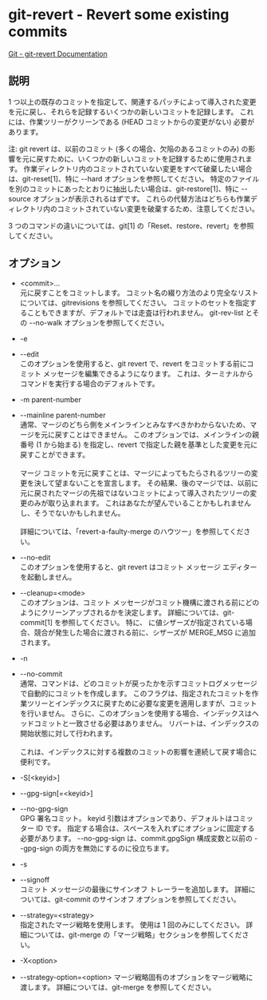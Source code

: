# git-revert - Revert some existing commits

[Git - git-revert Documentation](https://git-scm.com/docs/git-revert)

## 説明
1 つ以上の既存のコミットを指定して、関連するパッチによって導入された変更を元に戻し、それらを記録するいくつかの新しいコミットを記録します。 これには、作業ツリーがクリーンである (HEAD コミットからの変更がない) 必要があります。

注: git revert は、以前のコミット (多くの場合、欠陥のあるコミットのみ) の影響を元に戻すために、いくつかの新しいコミットを記録するために使用されます。 作業ディレクトリ内のコミットされていない変更をすべて破棄したい場合は、git-reset[1]、特に --hard オプションを参照してください。 特定のファイルを別のコミットにあったとおりに抽出したい場合は、git-restore[1]、特に --source オプションが表示されるはずです。 これらの代替方法はどちらも作業ディレクトリ内のコミットされていない変更を破棄するため、注意してください。

3 つのコマンドの違いについては、git[1] の「Reset、restore、revert」を参照してください。

## オプション

* \<commit>…​  
元に戻すことをコミットします。 コミット名の綴り方法のより完全なリストについては、gitrevisions を参照してください。 コミットのセットを指定することもできますが、デフォルトでは走査は行われません。 git-rev-list とその --no-walk オプションを参照してください。

* -e
* --edit  
このオプションを使用すると、git revert で、revert をコミットする前にコミット メッセージを編集できるようになります。 これは、ターミナルからコマンドを実行する場合のデフォルトです。

* -m parent-number
* --mainline parent-number  
通常、マージのどちら側をメインラインとみなすべきかわからないため、マージを元に戻すことはできません。 このオプションでは、メインラインの親番号 (1 から始まる) を指定し、revert で指定した親を基準とした変更を元に戻すことができます。<br><br>マージ コミットを元に戻すことは、マージによってもたらされるツリーの変更を決して望まないことを宣言します。 その結果、後のマージでは、以前に元に戻されたマージの先祖ではないコミットによって導入されたツリーの変更のみが取り込まれます。 これはあなたが望んでいることかもしれませんし、そうでないかもしれません。<br><br>詳細については、「revert-a-faulty-merge のハウツー」を参照してください。

* --no-edit  
このオプションを使用すると、git revert はコミット メッセージ エディターを起動しません。

* --cleanup=\<mode>  
このオプションは、コミット メッセージがコミット機構に渡される前にどのようにクリーンアップされるかを決定します。 詳細については、git-commit[1] を参照してください。 特に、<mode> に値シザーズが指定されている場合、競合が発生した場合に渡される前に、シザーズが MERGE_MSG に追加されます。

* -n
* --no-commit  
通常、コマンドは、どのコミットが戻ったかを示すコミットログメッセージで自動的にコミットを作成します。 このフラグは、指定されたコミットを作業ツリーとインデックスに戻すために必要な変更を適用しますが、コミットを行いません。 さらに、このオプションを使用する場合、インデックスはヘッドコミットと一致させる必要はありません。 リバートは、インデックスの開始状態に対して行われます。<br><br>これは、インデックスに対する複数のコミットの影響を連続して戻す場合に便利です。

* -S[\<keyid>]
* --gpg-sign[=\<keyid>]
* --no-gpg-sign  
GPG 署名コミット。 keyid 引数はオプションであり、デフォルトはコミッター ID です。 指定する場合は、スペースを入れずにオプションに固定する必要があります。 --no-gpg-sign は、commit.gpgSign 構成変数と以前の --gpg-sign の両方を無効にするのに役立ちます。
* -s
* --signoff  
コミット メッセージの最後にサインオフ トレーラーを追加します。 詳細については、git-commit のサインオフ オプションを参照してください。
* --strategy=\<strategy>  
指定されたマージ戦略を使用します。 使用は 1 回のみにしてください。 詳細については、git-merge の「マージ戦略」セクションを参照してください。
* -X\<option>  
* --strategy-option=\<option>
マージ戦略固有のオプションをマージ戦略に渡します。 詳細については、git-merge を参照してください。
